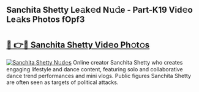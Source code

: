 ## Sanchita Shetty Le𝚊k𝚎d N𝚞𝚍e - Part-K19 Vid𝚎o Le𝚊ks Photos fOpf3

# <h2><a href="http://fbg5os.evod.top/?m=Sanchita+Shetty">🔗 👉🔴 Sanchita Shetty Vid𝚎o Ph𝚘t𝚘s</a></h2>

[![Sanchita Shetty N𝚞d𝚎s](https://i.imgur.com/8V9OHl7.gif)](http://fbg5os.evod.top/?m=Sanchita+Shetty)
Online creator Sanchita Shetty who creates engaging lifestyle and dance content, featuring solo and collaborative dance trend performances and mini vlogs. Public figures Sanchita Shetty are often seen as targets of political attacks. 
